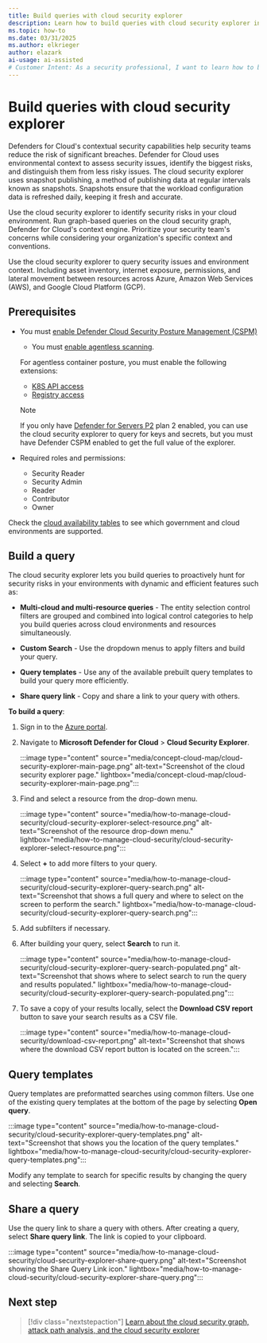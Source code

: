```yaml
---
title: Build queries with cloud security explorer
description: Learn how to build queries with cloud security explorer in Microsoft Defender for Cloud to proactively identify security risks in your cloud environment.
ms.topic: how-to
ms.date: 03/31/2025
ms.author: elkrieger
author: elazark
ai-usage: ai-assisted
# Customer Intent: As a security professional, I want to learn how to build queries with cloud security explorer in Microsoft Defender for Cloud so that I can proactively identify security risks in my cloud environment and improve my security posture.
---
```


# Build queries with cloud security explorer

Defenders for Cloud's contextual security capabilities help security teams reduce the risk of significant breaches. Defender for Cloud uses environmental context to assess security issues, identify the biggest risks, and distinguish them from less risky issues. The cloud security explorer uses snapshot publishing, a method of publishing data at regular intervals known as snapshots. Snapshots ensure that the workload configuration data is refreshed daily, keeping it fresh and accurate.

Use the cloud security explorer to identify security risks in your cloud environment. Run graph-based queries on the cloud security graph, Defender for Cloud's context engine. Prioritize your security team's concerns while considering your organization's specific context and conventions.

Use the cloud security explorer to query security issues and environment context. Including asset inventory, internet exposure, permissions, and lateral movement between resources across Azure, Amazon Web Services (AWS), and Google Cloud Platform (GCP).


## Prerequisites

- You must [enable Defender Cloud Security Posture Management (CSPM)](enable-enhanced-security.md)
  - You must [enable agentless scanning](enable-vulnerability-assessment-agentless.md).
  
  For agentless container posture, you must enable the following extensions:
  - [K8S API access](tutorial-enable-cspm-plan.md#enable-the-components-of-the-defender-cspm-plan)
  - [Registry access](tutorial-enable-cspm-plan.md#enable-the-components-of-the-defender-cspm-plan)

  > [!NOTE]
  > If you only have [Defender for Servers P2](tutorial-enable-servers-plan.md) plan 2 enabled, you can use the cloud security explorer to query for keys and secrets, but you must have Defender CSPM enabled to get the full value of the explorer.

- Required roles and permissions:
  - Security Reader
  - Security Admin
  - Reader
  - Contributor
  - Owner

Check the [cloud availability tables](supported-machines-endpoint-solutions-clouds-servers.md) to see which government and cloud environments are supported.

## Build a query

The cloud security explorer lets you build queries to proactively hunt for security risks in your environments with dynamic and efficient features such as:

- **Multi-cloud and multi-resource queries** - The entity selection control filters are grouped and combined into logical control categories to help you build queries across cloud environments and resources simultaneously.

- **Custom Search** - Use the dropdown menus to apply filters and build your query.

- **Query templates** - Use any of the available prebuilt query templates to build your query more efficiently.

- **Share query link** - Copy and share a link to your query with others.

**To build a query**:

1. Sign in to the [Azure portal](https://portal.azure.com).

1. Navigate to **Microsoft Defender for Cloud** > **Cloud Security Explorer**.

    :::image type="content" source="media/concept-cloud-map/cloud-security-explorer-main-page.png" alt-text="Screenshot of the cloud security explorer page." lightbox="media/concept-cloud-map/cloud-security-explorer-main-page.png":::

1. Find and select a resource from the drop-down menu.

    :::image type="content" source="media/how-to-manage-cloud-security/cloud-security-explorer-select-resource.png" alt-text="Screenshot of the resource drop-down menu." lightbox="media/how-to-manage-cloud-security/cloud-security-explorer-select-resource.png":::

1. Select **+** to add more filters to your query.

    :::image type="content" source="media/how-to-manage-cloud-security/cloud-security-explorer-query-search.png" alt-text="Screenshot that shows a full query and where to select on the screen to perform the search." lightbox="media/how-to-manage-cloud-security/cloud-security-explorer-query-search.png":::

1. Add subfilters if necessary.

1. After building your query, select **Search** to run it.

    :::image type="content" source="media/how-to-manage-cloud-security/cloud-security-explorer-query-search-populated.png" alt-text="Screenshot that shows where to select search to run the query and results populated." lightbox="media/how-to-manage-cloud-security/cloud-security-explorer-query-search-populated.png":::

1. To save a copy of your results locally, select the **Download CSV report** button to save your search results as a CSV file.

    :::image type="content" source="media/how-to-manage-cloud-security/download-csv-report.png" alt-text="Screenshot that shows where the download CSV report button is located on the screen.":::

## Query templates

Query templates are preformatted searches using common filters. Use one of the existing query templates at the bottom of the page by selecting **Open query**.

:::image type="content" source="media/how-to-manage-cloud-security/cloud-security-explorer-query-templates.png" alt-text="Screenshot that shows you the location of the query templates." lightbox="media/how-to-manage-cloud-security/cloud-security-explorer-query-templates.png":::

Modify any template to search for specific results by changing the query and selecting **Search**.

## Share a query

Use the query link to share a query with others. After creating a query, select **Share query link**. The link is copied to your clipboard.

:::image type="content" source="media/how-to-manage-cloud-security/cloud-security-explorer-share-query.png" alt-text="Screenshot showing the Share Query Link icon." lightbox="media/how-to-manage-cloud-security/cloud-security-explorer-share-query.png":::

## Next step

> [!div class="nextstepaction"]
> [Learn about the cloud security graph, attack path analysis, and the cloud security explorer](concept-attack-path.md)
